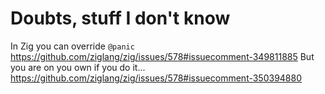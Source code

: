 # Doubts, stuff I don't know

In Zig you can override `@panic`
https://github.com/ziglang/zig/issues/578#issuecomment-349811885
But you are on you own if you do it...
https://github.com/ziglang/zig/issues/578#issuecomment-350394880

